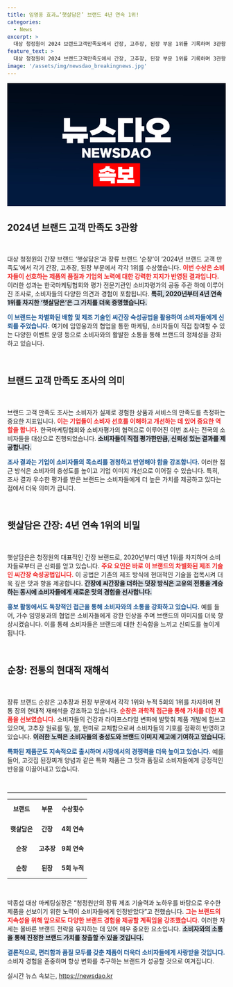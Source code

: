 ```yaml
---
title: 임영웅 효과…‘햇살담은’ 브랜드 4년 연속 1위!
categories:
  - News
excerpt: >
  대상 청정원이 2024 브랜드고객만족도에서 간장, 고추장, 된장 부문 1위를 기록하며 3관왕에 올랐다. 차별화된 제조 기술과 임영웅과의 활발한 마케팅 활동이 주효했다. 소비자 만족을 이끈 비결은? 클릭해서 확인해보세요!
feature_text: >
  대상 청정원이 2024 브랜드고객만족도에서 간장, 고추장, 된장 부문 1위를 기록하며 3관왕에 올랐다. 차별화된 제조 기술과 임영웅과의 활발한 마케팅 활동이 주효했다. 소비자 만족을 이끈 비결은? 클릭해서 확인해보세요!
image: '/assets/img/newsdao_breakingnews.jpg'
---
```


<p><img src="/assets/img/newsdao_breakingnews.jpg" alt="ontimetimes 속보" /></p>

<h2 data-ke-size="size26">2024년 브랜드 고객 만족도 3관왕</h2>

<p data-ke-size="size16">&nbsp;</p>

<p>대상 청정원의 간장 브랜드 ‘햇살담은’과 장류 브랜드 ‘순창’이 ‘2024년 브랜드 고객 만족도’에서 각기 간장, 고추장, 된장 부문에서 각각 1위를 수상했습니다. <b><span style="color: #ee2323;">이번 수상은 소비자들이 선호하는 제품의 품질과 기업의 노력에 대한 강력한 지지가 반영된 결과입니다.</span></b> 이러한 성과는 한국마케팅협회와 평가 전문기관인 소비자평가의 공동 주관 하에 이루어진 조사로, 소비자들의 다양한 의견과 경험이 포함됩니다. <b><span style="background-color: #21538527;">특히, 2020년부터 4년 연속 1위를 차지한 ‘햇살담은’은 그 가치를 더욱 증명했습니다.</span></b></p>

<p><b><span style="color: #1a5490;">이 브랜드는 차별화된 배합 및 제조 기술인 씨간장 숙성공법을 활용하여 소비자들에게 신뢰를 주었습니다.</span></b> 여기에 임영웅과의 협업을 통한 마케팅, 소비자들이 직접 참여할 수 있는 다양한 이벤트 운영 등으로 소비자와의 활발한 소통을 통해 브랜드의 정체성을 강화하고 있습니다. </p>

<p data-ke-size="size16">&nbsp;</p>

<h2 data-ke-size="size26">브랜드 고객 만족도 조사의 의미</h2>

<p data-ke-size="size16">&nbsp;</p>

<p>브랜드 고객 만족도 조사는 소비자가 실제로 경험한 상품과 서비스의 만족도를 측정하는 중요한 지표입니다. <b><span style="color: #ee2323;">이는 기업들이 소비자 선호를 이해하고 개선하는 데 있어 중요한 역할을 합니다.</span></b> 한국마케팅협회와 소비자평가의 협력으로 이루어진 이번 조사는 전국의 소비자들을 대상으로 진행되었습니다. <b><span style="background-color: #21538527;">소비자들이 직접 평가한만큼, 신뢰성 있는 결과를 제공합니다.</span></b></p>

<p><b><span style="color: #1a5490;">조사 결과는 기업이 소비자들의 목소리를 경청하고 반영해야 함을 강조합니다.</span></b> 이러한 접근 방식은 소비자의 충성도를 높이고 기업 이미지 개선으로 이어질 수 있습니다. 특히, 조사 결과 우수한 평가를 받은 브랜드는 소비자들에게 더 높은 가치를 제공하고 있다는 점에서 더욱 의미가 큽니다. </p>

<p data-ke-size="size16">&nbsp;</p>

<h2 data-ke-size="size26">햇살담은 간장: 4년 연속 1위의 비밀</h2>

<p data-ke-size="size16">&nbsp;</p>

<p>햇살담은은 청정원의 대표적인 간장 브랜드로, 2020년부터 매년 1위를 차지하며 소비자들로부터 큰 신뢰를 얻고 있습니다. <b><span style="color: #ee2323;">주요 요인은 바로 이 브랜드의 차별화된 제조 기술인 씨간장 숙성공법입니다.</span></b> 이 공법은 기존의 제조 방식에 현대적인 기술을 접목시켜 더욱 깊은 맛과 향을 제공합니다. <b><span style="background-color: #21538527;">간장에 씨간장을 더하는 덧장 방식은 고유의 전통을 계승하는 동시에 소비자들에게 새로운 맛의 경험을 선사합니다.</span></b> </p>

<p><b><span style="color: #1a5490;">홍보 활동에서도 독창적인 접근을 통해 소비자와의 소통을 강화하고 있습니다.</span></b> 예를 들어, 가수 임영웅과의 협업은 소비자들에게 강한 인상을 주며 브랜드의 이미지를 더욱 향상시켰습니다. 이를 통해 소비자들은 브랜드에 대한 친숙함을 느끼고 신뢰도를 높이게 됩니다. </p>

<p data-ke-size="size16">&nbsp;</p>

<h2 data-ke-size="size26">순창: 전통의 현대적 재해석</h2>

<p data-ke-size="size16">&nbsp;</p>

<p>장류 브랜드 순창은 고추장과 된장 부문에서 각각 1위와 누적 5회의 1위를 차지하며 전통 장의 현대적 재해석을 강조하고 있습니다. <b><span style="color: #ee2323;">순창은 과학적 접근을 통해 가치를 더한 제품을 선보였습니다.</span></b> 소비자들의 건강과 라이프스타일 변화에 발맞춰 제품 개발에 힘쓰고 있으며, 고추장 원료를 밀, 쌀, 현미로 교체함으로써 소비자들의 기호를 정확히 반영하고 있습니다. <b><span style="background-color: #21538527;">이러한 노력은 소비자들의 충성도와 브랜드 이미지 제고에 기여하고 있습니다.</span></b></p>

<p><b><span style="color: #1a5490;">특화된 제품군도 지속적으로 출시하며 시장에서의 경쟁력을 더욱 높이고 있습니다.</span></b> 예를 들어, 고깃집 된장찌개 양념과 같은 특화 제품은 그 맛과 품질로 소비자들에게 긍정적인 반응을 이끌어내고 있습니다. </p>

<p data-ke-size="size16">&nbsp;</p>

<hr>

<table style="width: 100%; border-collapse: collapse;">
    <tr>
        <td style="text-align: center; height: 40px;"><b>브랜드</b></td>
        <td style="text-align: center; height: 40px;"><b>부문</b></td>
        <td style="text-align: center; height: 40px;"><b>수상횟수</b></td>
    </tr>
    <tr>
        <td style="text-align: center; height: 40px;"><b>햇살담은</b></td>
        <td style="text-align: center; height: 40px;"><b>간장</b></td>
        <td style="text-align: center; height: 40px;"><b>4회 연속</b></td>
    </tr>
    <tr>
        <td style="text-align: center; height: 40px;"><b>순창</b></td>
        <td style="text-align: center; height: 40px;"><b>고추장</b></td>
        <td style="text-align: center; height: 40px;"><b>9회 연속</b></td>
    </tr>
    <tr>
        <td style="text-align: center; height: 40px;"><b>순창</b></td>
        <td style="text-align: center; height: 40px;"><b>된장</b></td>
        <td style="text-align: center; height: 40px;"><b>5회 누적</b></td>
    </tr>
</table>

<p data-ke-size="size16">&nbsp;</p>

<p>박종섭 대상 마케팅실장은 “청정원만의 장류 제조 기술력과 노하우를 바탕으로 우수한 제품을 선보이기 위한 노력이 소비자들에게 인정받았다”고 전했습니다. <b><span style="color: #ee2323;">그는 브랜드의 지속성을 위해 앞으로도 다양한 브랜드 경험을 제공할 계획임을 강조했습니다.</span></b> 이러한 자세는 올바른 브랜드 전략을 유지하는 데 있어 매우 중요한 요소입니다. <b><span style="background-color: #21538527;">소비자와의 소통을 통해 진정한 브랜드 가치를 창출할 수 있을 것입니다.</span></b> </p>

<p><b><span style="color: #1a5490;">결론적으로, 편리함과 품질 모두를 갖춘 제품이 더욱더 소비자들에게 사랑받을 것입니다.</span></b> 소비자 경험을 존중하며 항상 변화를 추구하는 브랜드가 성공할 것으로 여겨집니다.</p>
실시간 뉴스 속보는, <a href="https://newsdao.kr" rel="dofollow">https://newsdao.kr</a>


